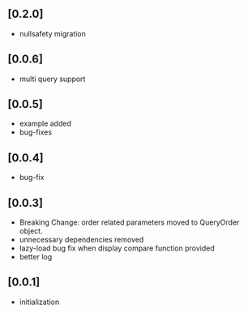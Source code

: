 ## [0.2.0]

* nullsafety migration

## [0.0.6]

* multi query support

## [0.0.5]

* example added
* bug-fixes

## [0.0.4]

* bug-fix

## [0.0.3]

* Breaking Change: order related parameters moved to QueryOrder object.
* unnecessary dependencies removed
* lazy-load bug fix when display compare function provided
* better log

## [0.0.1]

* initialization
